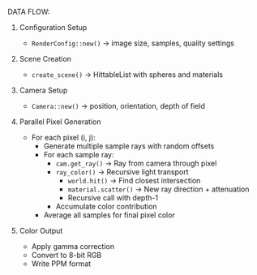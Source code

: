 DATA FLOW:

1. Configuration Setup  
   - `RenderConfig::new()` → image size, samples, quality settings

2. Scene Creation  
   - `create_scene()` → HittableList with spheres and materials

3. Camera Setup  
   - `Camera::new()` → position, orientation, depth of field

4. Parallel Pixel Generation  
   - For each pixel (i, j):
     - Generate multiple sample rays with random offsets
     - For each sample ray:
       - `cam.get_ray()` → Ray from camera through pixel
       - `ray_color()` → Recursive light transport
         - `world.hit()` → Find closest intersection
         - `material.scatter()` → New ray direction + attenuation
         - Recursive call with depth-1
       - Accumulate color contribution
     - Average all samples for final pixel color

5. Color Output  
   - Apply gamma correction  
   - Convert to 8-bit RGB  
   - Write PPM format

